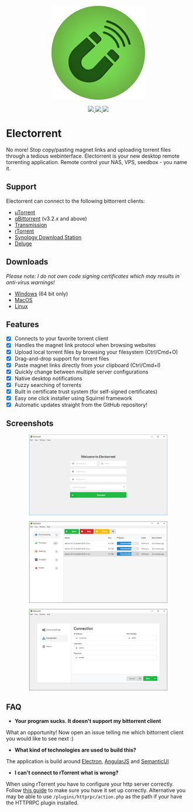 <p align="center">
  <img src="assets/electron-icon.png" width="256">
</p>
<p align="center">
  <a href="https://travis-ci.org/tympanix/Electorrent">
    <img src="https://travis-ci.org/tympanix/Electorrent.svg?branch=master">
  </a>
  <a href="https://github.com/tympanix/Electorrent/releases/latest">
    <img src="https://img.shields.io/github/release/tympanix/Electorrent.svg?maxAge=86400">
  </a>
  <a href="http://www.somsubhra.com/github-release-stats/?username=tympanix&repository=Electorrent">
    <img src="https://img.shields.io/github/downloads/tympanix/Electorrent/total.svg?maxAge=86400">
  </a>
</p>

# Electorrent
No more! Stop copy/pasting magnet links and uploading torrent files through a tedious webinterface. Electorrent is your new desktop remote torrenting application. Remote control your NAS, VPS, seedbox - you name it.

## Support
Electorrent can connect to the following bittorrent clients:
* [µTorrent](http://www.utorrent.com/)
* [qBittorrent](http://www.qbittorrent.org/) (v3.2.x and above)
* [Transmission](https://transmissionbt.com)
* [rTorrent](https://rakshasa.github.io/rtorrent/)
* [Synology Download Station](https://www.synology.com/en-global/knowledgebase/DSM/help/DownloadStation/DownloadStation_desc)
* [Deluge](https://deluge-torrent.org/)

## Downloads
*Please note: I do not own code signing certificates which may results in anti-virus warnings!*
* [Windows](https://electorrent.vercel.app/download/win32) (64 bit only)
* [MacOS](https://electorrent.vercel.app/download/dmg)
* [Linux](https://electorrent.vercel.app/download/appimage)

## Features
- [x] Connects to your favorite torrent client
- [x] Handles the magnet link protocol when browsing websites
- [x] Upload local torrent files by browsing your filesystem (Ctrl/Cmd+O)
- [x] Drag-and-drop support for torrent files
- [x] Paste magnet links directly from your clipboard (Ctrl/Cmd+I)
- [x] Quickly change between multiple server configurations
- [x] Native desktop notifications
- [x] Fuzzy searching of torrents
- [x] Built in certificate trust system (for self-signed certificates)
- [x] Easy one click installer using Squirrel framework
- [x] Automatic updates straight from the GitHub repository!

## Screenshots
<p align="center">
  <a href="https://github.com/tympanix/Electorrent/blob/master/assets/screen0-win.png?raw=true">
    <img src="assets/screen0-win.png" width="75%">
  </a>
</p>
<p align="center">
  <a href="https://github.com/tympanix/Electorrent/blob/master/assets/screen1-win.png?raw=true">
    <img src="assets/screen1-win.png" width="75%">
  </a>
</p>
<p align="center">
  <a href="https://github.com/tympanix/Electorrent/blob/master/assets/screen2-win.png?raw=true">
    <img src="assets/screen2-win.png" width="75%">
  </a>
</p>

## FAQ
 * **Your program sucks. It doesn't support my bittorrent client**

 What an opportunity! Now open an issue telling me which bittorrent client you would like to see next :)

 * **What kind of technologies are used to build this?**

 The application is build around [Electron](http://electron.atom.io/), [AngularJS](https://angularjs.org/) and [SemanticUI](http://semantic-ui.com/)

* **I can't connect to rTorrent what is wrong?**

 When using rTorrent you have to configure your http server correctly. Follow [this guide](https://github.com/rakshasa/rtorrent/wiki/RPC-Setup-XMLRPC) to make sure you have it set up correctly. Alternative you may be able to use `/plugins/httprpc/action.php` as the path if your have the HTTPRPC plugin installed.
